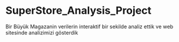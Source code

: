 # SuperStore_Analysis_Project
Bir Büyük Magazanin verilerin interaktif bir sekilde analiz ettik ve web sitesinde analizimizi gösterdik
